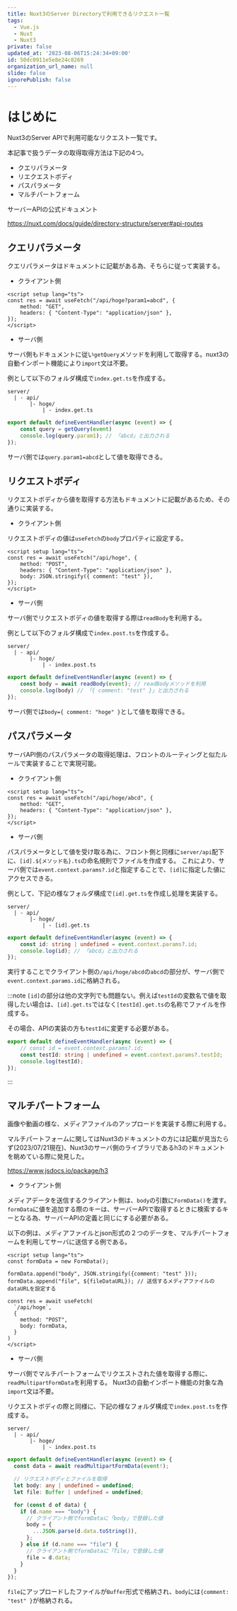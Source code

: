 ```yaml
---
title: Nuxt3のServer Directoryで利用できるリクエスト一覧
tags:
  - Vue.js
  - Nuxt
  - Nuxt3
private: false
updated_at: '2023-08-06T15:24:34+09:00'
id: 50dc0911e5e8e24c8269
organization_url_name: null
slide: false
ignorePublish: false
---
```

# はじめに

Nuxt3のServer APIで利用可能なリクエスト一覧です。

本記事で扱うデータの取得取得方法は下記の4つ。

- クエリパラメータ
- リエクエストボディ
- パスパラメータ
- マルチパートフォーム

サーバーAPIの公式ドキュメント

https://nuxt.com/docs/guide/directory-structure/server#api-routes

## クエリパラメータ

クエリパラメータはドキュメントに記載がある為、そちらに従って実装する。

- クライアント側

```vue
<script setup lang="ts">
const res = await useFetch("/api/hoge?param1=abcd", {
    method: "GET",
    headers: { "Content-Type": "application/json" },
});
</script>
```

- サーバ側

サーバ側もドキュメントに従い`getQuery`メソッドを利用して取得する。nuxt3の自動インポート機能により`import`文は不要。

例として以下のフォルダ構成で`index.get.ts`を作成する。

```
server/ 
  | - api/ 
       |- hoge/
           | - index.get.ts
```

```typescript:index.get.ts
export default defineEventHandler(async (event) => {
    const query = getQuery(event)
    console.log(query.param1); // 「abcd」と出力される
});
```

サーバ側では`query.param1=abcd`として値を取得できる。

## リクエストボディ

リクエストボディから値を取得する方法もドキュメントに記載があるため、その通りに実装する。

- クライアント側

リクエストボディの値は`useFetch`の`body`プロパティに設定する。

```vue
<script setup lang="ts">
const res = await useFetch("/api/hoge", {
    method: "POST",
    headers: { "Content-Type": "application/json" },
    body: JSON.stringify({ comment: "test" }),
});
</script>
```

- サーバ側

サーバ側でリクエストボディの値を取得する際は`readBody`を利用する。

例として以下のフォルダ構成で`index.post.ts`を作成する。

```
server/ 
  | - api/ 
       |- hoge/
           | - index.post.ts
```


```typescript:index.post.ts
export default defineEventHandler(async (event) => {
    const body = await readBody(event); // readBodyメソッドを利用
    console.log(body) // 「{ comment: "test" }」と出力される
});
```

サーバ側では`body={ comment: "hoge" }`として値を取得できる。


## パスパラメータ

サーバAPI側のパスパラメータの取得処理は、フロントのルーティングと似たルールで実装することで実現可能。

- クライアント側

```vue
<script setup lang="ts">
const res = await useFetch("/api/hoge/abcd", {
    method: "GET",
    headers: { "Content-Type": "application/json" },
});
</script>
```

- サーバ側

パスパラメータとして値を受け取る為に、フロント側と同様に`server/api`配下に、`[id].${メソッド名}.ts`の命名規則でファイルを作成する。
これにより、サーバ側では`event.context.params?.id`と指定することで、`[id]`に指定した値にアクセスできる。

例として、下記の様なフォルダ構成で`[id].get.ts`を作成し処理を実装する。

```
server/ 
  | - api/ 
       |- hoge/
           | - [id].get.ts
```

```typescript:[id].get.ts
export default defineEventHandler(async (event) => {
    const id: string | undefined = event.context.params?.id;
    console.log(id); // 「abcd」と出力される
});
```

実行することでクライアント側の`/api/hoge/abcd`の`abcd`の部分が、サーバ側で`event.context.params.id`に格納される。


:::note
`[id]`の部分は他の文字列でも問題ない。例えば`testId`の変数名で値を取得したい場合は、`[id].get.ts`ではなく`[testId].get.ts`の名称でファイルを作成する。

その場合、APIの実装の方も`testId`に変更する必要がある。

```typescript:[testId].get.ts
export default defineEventHandler(async (event) => {
    // const id = event.context.params?.id;
    const testId: string | undefined = event.context.params?.testId;
    console.log(testId); 
});
```
:::


## マルチパートフォーム

画像や動画の様な、メディアファイルのアップロードを実装する際に利用する。

マルチパートフォームに関してはNuxt3のドキュメントの方には記載が見当たらず(2023/07/21現在)、Nuxt3のサーバ側のライブラリであるh3のドキュメントを眺めている際に発見した。

https://www.jsdocs.io/package/h3

- クライアント側

メディアデータを送信するクライアント側は、`body`の引数に`FormData()`を渡す。 `formData`に値を追加する際のキーは、サーバーAPIで取得するときに検索するキーとなる為、サーバーAPIの定義と同じにする必要がある。

以下の例は、メディアファイルとjson形式の２つのデータを、マルチパートフォームを利用してサーバに送信する例である。

```vue
<script setup lang="ts">
const formData = new FormData();

formData.append("body", JSON.stringify({comment: "test" }));
formData.append("file", ${fileDataURL}); // 送信するメディアファイルのdataURLを設定する 

const res = await useFetch(
  `/api/hoge`,
  {
    method: "POST",
    body: formData,
  }
)
</script>
```

- サーバ側

サーバ側でマルチパートフォームでリクエストされた値を取得する際に、`readMultipartFormData`を利用する。
Nuxt3の自動インポート機能の対象な為`import`文は不要。

リクエストボディの際と同様に、下記の様なフォルダ構成で`index.post.ts`を作成する。

```
server/ 
  | - api/ 
       |- hoge/
           | - index.post.ts
```

```typescript
export default defineEventHandler(async (event) => {
  const data = await readMultipartFormData(event!);

  // リクエストボディとファイルを取得
  let body: any | undefined = undefined;
  let file: Buffer | undefined = undefined;

  for (const d of data) {
    if (d.name === "body") {
      // クライアント側でformDataに「body」で登録した値
      body = {
        ...JSON.parse(d.data.toString()),
      };
    } else if (d.name === "file") {
      // クライアント側でformDataに「file」で登録した値
      file = d.data;
    }
  }
});
```

`file`にアップロードしたファイルが`Buffer`形式で格納され、`body`には`{comment: "test" }`が格納される。
